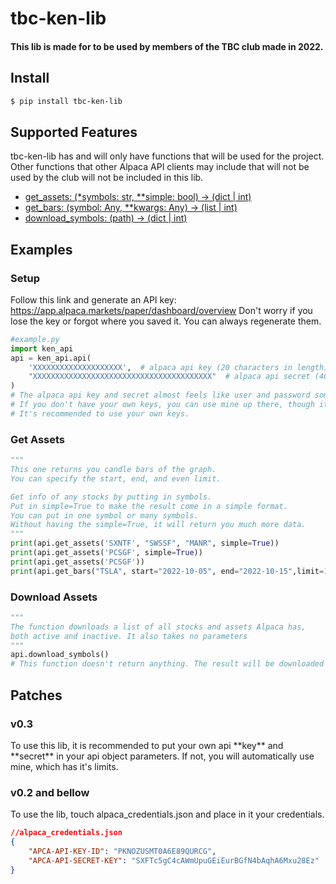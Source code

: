 # tbc-ken-lib
#### This lib is made for to be used by members of the TBC club made in 2022.

## Install

```bash
$ pip install tbc-ken-lib
```
## Supported Features

tbc-ken-lib has and will only have functions that will be used for the project. Other functions that other Alpaca API clients may include that will not be used by the club will not be included in this lib.

- [get_assets: (*symbols: str, **simple: bool) -> (dict | int)](#get-assets)
- [get_bars: (symbol: Any, **kwargs: Any) -> (list | int)](#get-bars)
- [download_symbols: (path) -> (dict | int)](#download-assets)

## Examples

### Setup

Follow this link and generate an API key: https://app.alpaca.markets/paper/dashboard/overview 
Don't worry if you lose the key or forgot where you saved it. You can always regenerate them.
```python
#example.py
import ken_api
api = ken_api.api(
    'XXXXXXXXXXXXXXXXXXXX',  # alpaca api key (20 characters in length)
    "XXXXXXXXXXXXXXXXXXXXXXXXXXXXXXXXXXXXXXXX"  # alpaca api secret (40 characters in length)
)  
# The alpaca api key and secret almost feels like user and password sometimes.
# If you don't have your own keys, you can use mine up there, though it is limitted to 200 api requests per minute.
# It's recommended to use your own keys. 
```
### Get Assets
```python
"""
This one returns you candle bars of the graph. 
You can specify the start, end, and even limit.

Get info of any stocks by putting in symbols. 
Put in simple=True to make the result come in a simple format. 
You can put in one symbol or many symbols. 
Without having the simple=True, it will return you much more data.
""" 
print(api.get_assets('SXNTF', "SWSSF", "MANR", simple=True))
print(api.get_assets('PCSGF', simple=True))
print(api.get_assets('PCSGF'))
print(api.get_bars("TSLA", start="2022-10-05", end="2022-10-15",limit=10))
```
### Download Assets
```python
"""
The function downloads a list of all stocks and assets Alpaca has, 
both active and inactive. It also takes no parameters
"""
api.download_symbols()
# This function doesn't return anything. The result will be downloaded as symbols_list in your current working directory without a file extension.
```

## Patches

### v0.3
<p>To use this lib, it is recommended to put your own api **key** and **secret** in your api object parameters. If not, you will automatically use mine, which has it's limits.</p>

### v0.2 and bellow
<p>To use the lib, touch alpaca_credentials.json and place in it your credentials.</p>

```json
//alpaca_credentials.json
{
	"APCA-API-KEY-ID": "PKNOZUSMT0A6E89QURCG",
	"APCA-API-SECRET-KEY": "SXFTc5gC4cAWmUpuGEiEurBGfN4bAqhA6Mxu28Ez"
}
```
